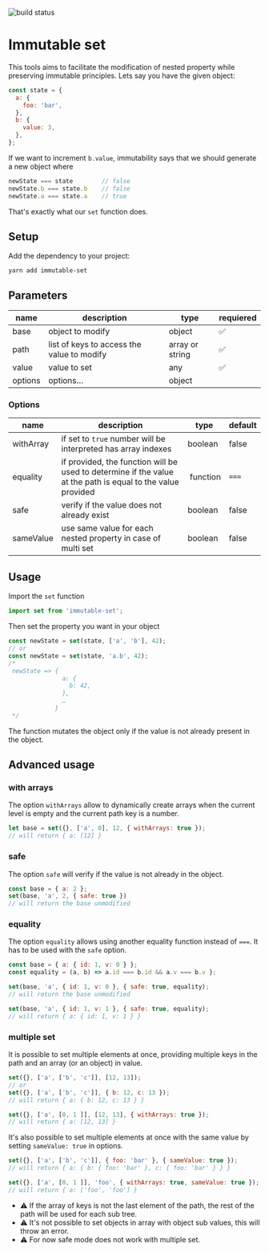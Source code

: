 ![build status](https://travis-ci.org/M6Web/immutable-set.svg)
# Immutable set

This tools aims to facilitate the modification of nested property while preserving immutable principles.
Lets say you have the given object:
```js
const state = {
  a: {
    foo: 'bar',
  },
  b: {
    value: 3,
  },
};
```
If we want to increment `b.value`, immutability says that we should generate a new object where
```js
newState === state        // false
newState.b === state.b    // false
newState.a === state.a    // true
``` 
That's exactly what our `set` function does.

## Setup
Add the dependency to your project:
```shell
yarn add immutable-set
```

## Parameters

name | description | type | requiered
---- | ----------- | ---- | ---------
base | object to modify | object | ✅
path | list of keys to access the value to modify | array or string | ✅
value | value to set | any | ✅
options | options… | object

### Options
name | description | type | default
---- | ----------- | ---- | -------
withArray | if set to `true` number will be interpreted has array indexes | boolean | false
equality  | if provided, the function will be used to determine if the value at the path is equal to the value provided | function | `===`
safe | verify if the value does not already exist | boolean | false
sameValue | use same value for each nested property in case of multi set | boolean | false


## Usage
Import the `set` function

```js
import set from 'immutable-set';
```

Then set the property you want in your object

```js
const newState = set(state, ['a', 'b'], 42);
// or
const newState = set(state, 'a.b', 42);
/*
 newState => {
               a: {
                 b: 42,
               },
               …
             }
 */
```

The function mutates the object only if the value is not already present in the object.

## Advanced usage

### with arrays
The option `withArrays` allow to dynamically create arrays when the current level is empty and the current path key is a number.
```js
let base = set({}, ['a', 0], 12, { withArrays: true });
// will return { a: [12] }
```

### safe
The option `safe` will verify if the value is not already in the object.
```js
const base = { a: 2 };
set(base, 'a', 2, { safe: true })
// will return the base unmodified
```

### equality
The option `equality` allows using another equality function instead of `===`. It has to be used with the `safe` option.
```js
const base = { a: { id: 1, v: 0 } };
const equality = (a, b) => a.id === b.id && a.v === b.v };

set(base, 'a', { id: 1, v: 0 }, { safe: true, equality);
// will return the base unmodified

set(base, 'a', { id: 1, v: 1 }, { safe: true, equality);
// will return { a: { id: 1, v: 1 } }
```

### multiple set
It is possible to set multiple elements at once, providing multiple keys in the path and an array (or an object) in value.

```js
set({}, ['a', ['b', 'c']], [12, 13]);
// or
set({}, ['a', ['b', 'c']], { b: 12, c: 13 });
// will return { a: { b: 12, c: 13 } }

set({}, ['a', [0, 1 ]], [12, 13], { withArrays: true });
// will return { a: [12, 13] }
```

It's also possible to set multiple elements at once with the same value by setting `sameValue: true` in options.

```js
set({}, ['a', ['b', 'c']], { foo: 'bar' }, { sameValue: true });
// will return { a: { b: { foo: 'bar' }, c: { foo: 'bar' } } }

set({}, ['a', [0, 1 ]], 'foo', { withArrays: true, sameValue: true });
// will return { a: ['foo', 'foo'] }
```
- :warning: If the array of keys is not the last element of the path, the rest of the path will be used for each sub tree.
- :warning: It's not possible to set objects in array with object sub values, this will throw an error.
- :warning: For now safe mode does not work with multiple set.
